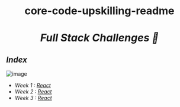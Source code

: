 <h1 align="center">core-code-upskilling-readme</h1>

*<h1 align="center"> Full Stack Challenges 🚀</h1>*

## _Index_

![image](https://img.shields.io/badge/React-20232A?style=for-the-badge&logo=react&logoColor=61DAFB)
- _Week 1 : [React](Weeks/Week1.md)_
- _Week 2 : [React](Weeks/Week2.md)_
- _Week 3 : [React](Weeks/Week3.md)_
